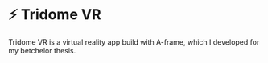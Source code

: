 # ⚡️ Tridome VR
Tridome VR is a virtual reality app build with A-frame, which I developed for my betchelor thesis.
